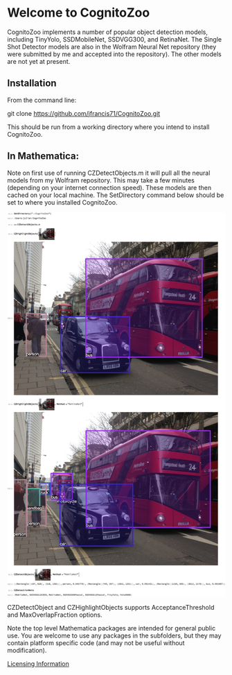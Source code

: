 # Welcome to CognitoZoo

CognitoZoo implements a number of popular object detection models, including TinyYolo, SSDMobileNet, SSDVGG300,
and RetinaNet. The Single Shot Detector models are also in the Wolfram Neural Net repository (they were submitted by me and accepted into the repository). The other models are not yet at present.

## Installation

From the command line: 

git clone https://github.com/jfrancis71/CognitoZoo.git

This should be run from a working directory where you intend to install CognitoZoo.

## In Mathematica:

Note on first use of running CZDetectObjects.m it will pull all the neural models from my Wolfram repository. This may take a few minutes (depending on your internet connection speed). These models are then cached on your local machine.
The SetDirectory command below should be set to where you installed CognitoZoo.

![output](https://github.com/jfrancis71/CognitoZoo/blob/master/doc/images/CognitoDemo.jpg)

CZDetectObject and CZHighlightObjects supports AcceptanceThreshold and MaxOverlapFraction options.

Note the top level Mathematica packages are intended for general public use. You are welcome to use any packages in the subfolders, but they may contain platform specific code (and may not be useful without modification).

[Licensing Information](https://github.com/jfrancis71/CognitoZoo/wiki/Credits)
